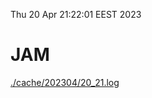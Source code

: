 Thu 20 Apr 21:22:01 EEST 2023
# JAM
<a href='./cache/202304/20_21.log'>./cache/202304/20_21.log</a>
